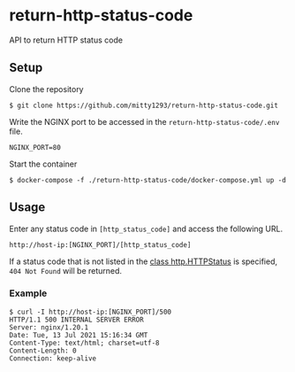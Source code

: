 # return-http-status-code
API to return HTTP status code
## Setup
Clone the repository
```
$ git clone https://github.com/mitty1293/return-http-status-code.git
```
Write the NGINX port to be accessed in the `return-http-status-code/.env` file.
```
NGINX_PORT=80
```
Start the container
```
$ docker-compose -f ./return-http-status-code/docker-compose.yml up -d
```
## Usage
Enter any status code in `[http_status_code]` and access the following URL.
```
http://host-ip:[NGINX_PORT]/[http_status_code]
```
If a status code that is not listed in the [class http.HTTPStatus](https://docs.python.org/3/library/http.html#http-status-codes) is specified, `404 Not Found` will be returned.
### Example
```Shell
$ curl -I http://host-ip:[NGINX_PORT]/500
HTTP/1.1 500 INTERNAL SERVER ERROR
Server: nginx/1.20.1
Date: Tue, 13 Jul 2021 15:16:34 GMT
Content-Type: text/html; charset=utf-8
Content-Length: 0
Connection: keep-alive
```
